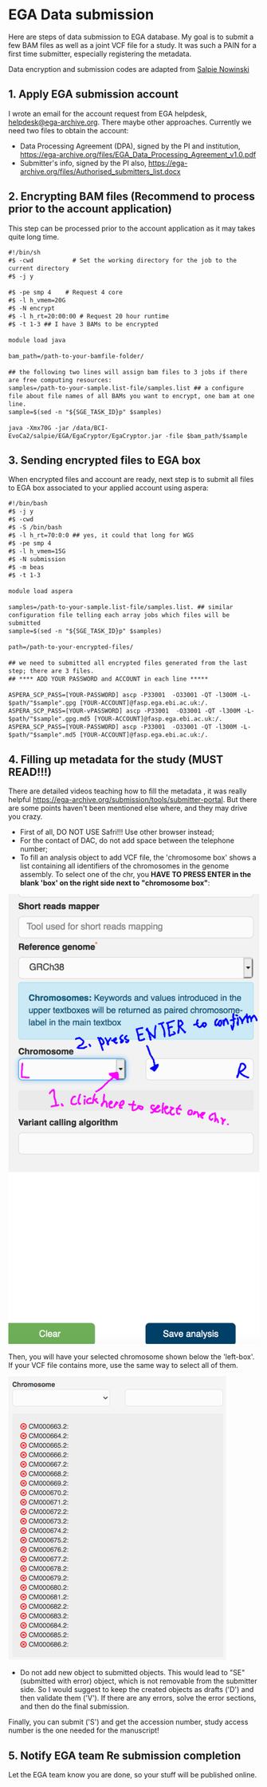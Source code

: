 # EGA Data submission

Here are steps of data submission to EGA database. My goal is to submit a few BAM files as well as a joint VCF file for a study. It was such a PAIN for a first time submitter, especially registering the metadata.

Data encryption and submission codes are adapted from [Salpie Nowinski](https://github.com/salpie)

## 1. Apply EGA submission account

I wrote an email for the account request from EGA helpdesk, helpdesk@ega-archive.org. There maybe other approaches. Currently we need two files to obtain the account:

+ Data Processing Agreement (DPA), signed by the PI and institution, https://ega-archive.org/files/EGA_Data_Processing_Agreement_v1.0.pdf
+ Submitter's info, signed by the PI also, https://ega-archive.org/files/Authorised_submitters_list.docx

## 2. Encrypting BAM files (Recommend to process prior to the account application)

This step can be processed prior to the account application as it may takes quite long time.

```
#!/bin/sh
#$ -cwd           # Set the working directory for the job to the current directory
#$ -j y

#$ -pe smp 4    # Request 4 core
#$ -l h_vmem=20G
#$ -N encrypt
#$ -l h_rt=20:00:00 # Request 20 hour runtime
#$ -t 1-3 ## I have 3 BAMs to be encrypted

module load java

bam_path=/path-to-your-bamfile-folder/

## the following two lines will assign bam files to 3 jobs if there are free computing resources:
samples=/path-to-your-sample.list-file/samples.list ## a configure file about file names of all BAMs you want to encrypt, one bam at one line.
sample=$(sed -n "${SGE_TASK_ID}p" $samples)

java -Xmx70G -jar /data/BCI-EvoCa2/salpie/EGA/EgaCryptor/EgaCryptor.jar -file $bam_path/$sample

```

## 3. Sending encrypted files to EGA box

When encrypted files and account are ready, next step is to submit all files to EGA box associated to your applied account using aspera:

```
#!/bin/bash
#$ -j y
#$ -cwd 
#$ -S /bin/bash
#$ -l h_rt=70:0:0 ## yes, it could that long for WGS 
#$ -pe smp 4
#$ -l h_vmem=15G
#$ -N submission
#$ -m beas
#$ -t 1-3

module load aspera

samples=/path-to-your-sample.list-file/samples.list. ## similar configuration file telling each array jobs which files will be submitted
sample=$(sed -n "${SGE_TASK_ID}p" $samples)

path=/path-to-your-encrypted-files/

## we need to submitted all encrypted files generated from the last step; there are 3 files. 
## **** ADD YOUR PASSWORD and ACCOUNT in each line *****

ASPERA_SCP_PASS=[YOUR-PASSWORD] ascp -P33001  -O33001 -QT -l300M -L- $path/"$sample".gpg [YOUR-ACCOUNT]@fasp.ega.ebi.ac.uk:/.
ASPERA_SCP_PASS=[YOUR-vPASSWORD] ascp -P33001  -O33001 -QT -l300M -L- $path/"$sample".gpg.md5 [YOUR-ACCOUNT]@fasp.ega.ebi.ac.uk:/.
ASPERA_SCP_PASS=[YOUR-PASSWORD] ascp -P33001  -O33001 -QT -l300M -L- $path/"$sample".md5 [YOUR-ACCOUNT]@fasp.ega.ebi.ac.uk:/.

```

## 4. Filling up metadata for the study (MUST READ!!!)

There are detailed videos teaching how to fill the metadata , it was really helpful https://ega-archive.org/submission/tools/submitter-portal. But there are some points haven't been mentioned else where, and they may drive you crazy.

+ First of all, DO NOT USE Safri!!! Use other browser instead;
+ For the contact of DAC, do not add space between the telephone number;
+ To fill an analysis object to add VCF file, the 'chromosome box' shows a list containing all identifiers of the chromosomes in the genome assembly. To select one of the chr, you **HAVE TO PRESS ENTER in the blank 'box' on the right side next to "chromosome box"**:

![test image](https://github.com/QingliGuo/EGA_Data_submission/blob/main/Screen%20Shot%202021-05-29%20at%2013.52.44.png)


Then, you will have your selected chromosome shown below the 'left-box'. If your VCF file contains more, use the same way to select all of them.

![test image2](https://github.com/QingliGuo/EGA_Data_submission/blob/main/Screen%20Shot%202021-05-31%20at%201.54.11.png)

+ Do not add new object to submitted objects. This would lead to "SE" (submitted with error) object, which is not removable from the submitter side. So I would suggest to keep the created objects as drafts ('D') and then validate them ('V'). If there are any errors, solve the error sections, and then do the final submission.


Finally, you can submit ('S') and get the accession number, study access number is the one needed for the manuscript!


## 5. Notify EGA team Re submission completion

Let the EGA team know you are done, so your stuff will be published online.

